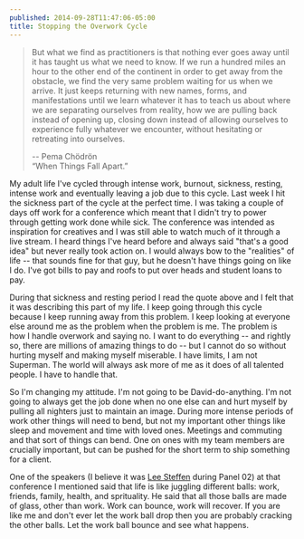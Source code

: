 ```yaml
---
published: 2014-09-28T11:47:06-05:00
title: Stopping the Overwork Cycle
---
```

> But what we find as practitioners is that
> nothing ever goes away until it has taught
> us what we need to know. If we run a hundred
> miles an hour to the other end of the 
> continent in order to get away from the 
> obstacle, we find the very same problem 
> waiting for us when we arrive. It just keeps 
> returning with new names, forms, and 
> manifestations until we learn whatever it 
> has to teach us about where we are 
> separating ourselves from reality, how we 
> are pulling back instead of opening up, 
> closing down instead of allowing ourselves 
> to experience fully whatever we encounter, 
> without hesitating or retreating into ourselves.  
>  
>    -- Pema Chödrön  
>    “When Things Fall Apart.”

My adult life I've cycled through intense work, burnout, sickness, resting, intense work and eventually leaving a job due to this cycle. Last week I hit the sickness part of the cycle at the perfect time. I was taking a couple of days off work for a conference which meant that I didn't try to power through getting work done while sick. The conference was intended as inspiration for creatives and I was still able to watch much of it through a live stream. I heard things I've heard before and always said "that's a good idea" but never really took action on. I would always bow to the "realities" of life -- that sounds fine for that guy, but he doesn't have things going on like I do. I've got bills to pay and roofs to put over heads and student loans to pay.

During that sickness and resting period I read the quote above and I felt that it was describing this part of my life. I keep going through this cycle because I keep running away from this problem. I keep looking at everyone else around me as the problem when the problem is me. The problem is how I handle overwork and saying no. I want to do everything -- and rightly so, there are millions of amazing things to do -- but I cannot do so without hurting myself and making myself miserable. I have limits, I am not Superman. The world will always ask more of me as it does of all talented people. I have to handle that.

So I'm changing my attitude. I'm not going to be David-do-anything. I'm not going to always get the job done when no one else can and hurt myself by pulling all nighters just to maintain an image. During more intense periods of work other things will need to bend, but not my important other things like sleep and movement and time with loved ones. Meetings and commuting and that sort of things can bend. One on ones with my team members are crucially important, but can be pushed for the short term to ship something for a client.

One of the speakers (I believe it was [Lee Steffen](https://mobile.twitter.com/leesteffen) during Panel 02) at that conference I mentioned said that life is like juggling different balls: work, friends, family, health, and sprituality. He said that all those balls are made of glass, other than work. Work can bounce, work will recover. If you are like me and don't ever let the work ball drop then you are probably cracking the other balls. Let the work ball bounce and see what happens.